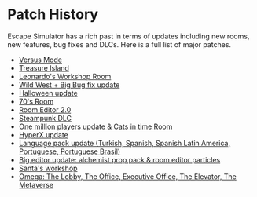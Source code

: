# Patch History

Escape Simulator has a rich past in terms of updates including new rooms, new features, bug fixes and DLCs.
Here is a full list of major patches.

- [Versus Mode](/blog/2023/08/01/versus-update)
- [Treasure Island](/blog/2023/06/22/treasure-island-update)
- [Leonardo's Workshop Room](/blog/2023/03/08/leonardos-workshop-update)
- [Wild West + Big Bug fix update](/blog/2022/12/08/wild-west-dlc)
- [Halloween update](/blog/2022/10/25/halloween-update)
- [70's Room](/blog/2022/09/22/seventies-room)
- [Room Editor 2.0](/blog/2022/06/06/room-editor-two)
- [Steampunk DLC](/blog/2022/06/06/steampunk-dlc)
- [One million players update & Cats in time Room](/blog/2022/05/02/milion-players-cats)
- [HyperX update](/blog/2022/04/07/hyperx)
- [Language pack update (Turkish, Spanish, Spanish Latin America, Portuguese, Portuguese Brasil)](/blog/2022/03/22/languages)
- [Big editor update: alchemist prop pack & room editor particles](/blog/2022/02/18/room-editor-packs)
- [Santa's workshop](/blog/2021/12/29/santa)
- [Omega: The Lobby, The Office, Executive Office, The Elevator, The Metaverse](/blog/2021/10/29/omega)
